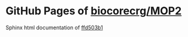 GitHub Pages of [biocorecrg/MOP2](https://github.com/biocorecrg/MOP2.git)
===
Sphinx html documentation of [ffd503b1](https://github.com/biocorecrg/MOP2/tree/ffd503b1c19ef21f21239b86e01c1482f7e3786f)
